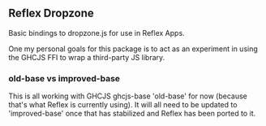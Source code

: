 ## Reflex Dropzone

Basic bindings to dropzone.js for use in Reflex Apps.

One my personal goals for this package is to act as an experiment in using the GHCJS FFI to wrap a third-party JS library.

### old-base vs improved-base
This is all working with GHCJS ghcjs-base 'old-base' for now (because that's what Reflex is currently using).
It will all need to be updated to 'improved-base' once that has stabilized and Reflex has been ported to it.
